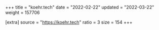 +++
title = "koehr.tech"
date = "2022-02-22"
updated = "2022-03-22"
weight = 157706

[extra]
source = "https://koehr.tech"
ratio = 3
size = 154
+++
